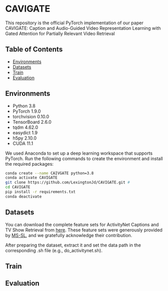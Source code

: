 # CAVIGATE
This repository is the official PyTorch implementation of our paper CAVIGATE: Caption and Audio-Guided Video Representation Learning with Gated Attention for Partially Relevant Video Retrieval

## Table of Contents
- [Environments](#environments)
- [Datasets](#Datasets)
- [Train](#Train)
- [Evaluation](#Evaluation)
## Environments
- Python 3.8  
- PyTorch 1.9.0  
- torchvision 0.10.0  
- TensorBoard 2.6.0  
- tqdm 4.62.0  
- easydict 1.9  
- h5py 2.10.0  
- CUDA 11.1

We used Anaconda to set up a deep learning workspace that supports PyTorch. Run the following commands to create the environment and install the required packages:
```bash
conda create --name CAIVGATE python=3.8
conda activate CAVIGATE
git clone https://github.com/LexingtonJd/CAVIGATE.git # 
cd CAVIGATE
pip install -r requirements.txt
conda deactivate
 ```

## Datasets
You can download the complete feature sets for ActivityNet Captions and TV Show Retrieval from [here](https://drive.google.com/drive/folders/11dRUeXmsWU25VMVmeuHc9nffzmZhPJEj). These feature sets were generously provided by [MS-SL](https://github.com/HuiGuanLab/ms-sl), and we gratefully acknowledge their contribution.

After preparing the dataset, extract it and set the data path in the corresponding .sh file (e.g., do_activitynet.sh).

## Train


## Evaluation
